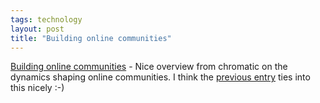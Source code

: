 ```yaml
---
tags: technology
layout: post
title: "Building online communities"
---
```




<a href="http://www.oreillynet.com/pub/a/network/2002/10/21/community.html">Building online communities</a> - Nice overview from chromatic on the dynamics shaping online communities. I think the <a href="/2002/10/22/the_guy_at_the_other_keyboard.html">previous entry</a> ties into this nicely :-)



